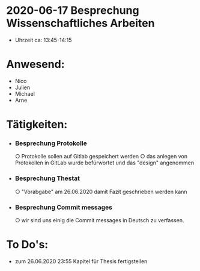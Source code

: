 # 2020-06-17 Besprechung Wissenschaftliches Arbeiten
- Uhrzeit ca: 13:45-14:15

# Anwesend:

 - Nico
 - Julien
 - Michael
 - Arne
  
# Tätigkeiten:
- ### Besprechung Protokolle
  ○ Protokolle sollen auf Gitlab gespeichert werden
  ○ das anlegen von Protokollen in GitLab wurde befürwortet und das "design" angenommen
- ### Besprechung Thestat
  ○ "Vorabgabe" am 26.06.2020 damit Fazit geschrieben werden kann

- ### Besprechung Commit messages
  ○ wir sind uns einig die Commit messages in Deutsch zu verfassen. 

# To Do's:
- zum 26.06.2020 23:55 Kapitel für Thesis fertigstellen